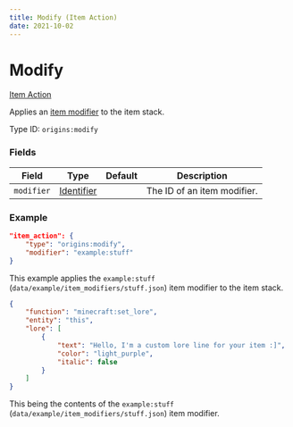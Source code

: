 ```yaml
---
title: Modify (Item Action)
date: 2021-10-02
---
```

# Modify

[Item Action](../item_actions.md)

Applies an [item modifier](https://minecraft.fandom.com/wiki/Item_modifier) to the item stack.

Type ID: `origins:modify`

### Fields

Field | Type | Default | Description
------|------|---------|-------------
`modifier` | [Identifier](../data_types/identifier.md) | | The ID of an item modifier.


### Example
```json
"item_action": {
    "type": "origins:modify",
    "modifier": "example:stuff"
}
```
This example applies the `example:stuff` (`data/example/item_modifiers/stuff.json`) item modifier to the item stack.
<br>

```json
{
    "function": "minecraft:set_lore",
    "entity": "this",
    "lore": [
        {
            "text": "Hello, I'm a custom lore line for your item :]",
            "color": "light_purple",
            "italic": false
        }
    ]
}
```
This being the contents of the `example:stuff` (`data/example/item_modifiers/stuff.json`) item modifier.